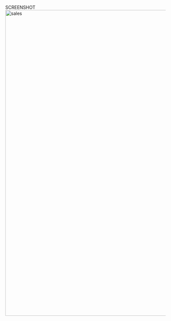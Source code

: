 SCREENSHOT<img width="960" alt="sales" src="https://github.com/mrlogan99/aoacode/assets/99283947/4a77e7e4-6554-42c1-83a2-62b308b90860">
